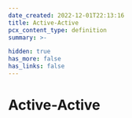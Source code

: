 ```yaml
---
date_created: 2022-12-01T22:13:16
title: Active-Active
pcx_content_type: definition
summary: >-

hidden: true
has_more: false
has_links: false
---
```


# Active-Active
